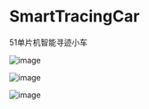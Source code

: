 # SmartTracingCar
51单片机智能寻迹小车

![image](https://github.com/linyacool/SmartTracingCar/blob/master/car.JPG)

![image](https://github.com/linyacool/SmartTracingCar/blob/master/design.png)

![image](https://github.com/linyacool/SmartTracingCar/blob/master/map.png)
